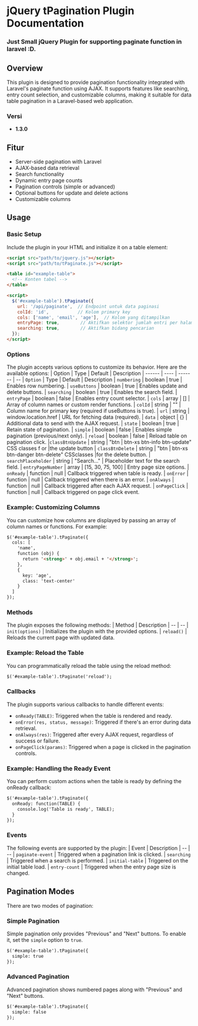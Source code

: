 # jQuery tPagination Plugin Documentation
### Just Small jQuery Plugin for supporting paginate function in laravel :D.
## Overview
This plugin is designed to provide pagination functionality integrated with Laravel's paginate function using AJAX. It supports features like searching, entry count selection, and customizable columns, making it suitable for data table pagination in a Laravel-based web application.

### Versi
- **1.3.0**


## Fitur
- Server-side pagination with Laravel
- AJAX-based data retrieval
- Search functionality
- Dynamic entry page counts
- Pagination controls (simple or advanced)
- Optional buttons for update and delete actions
- Customizable columns

## Usage

### Basic Setup
Include the plugin in your HTML and initialize it on a table element:

```html
<script src="path/to/jquery.js"></script>
<script src="path/to/tPaginate.js"></script>

<table id="example-table">
  <!-- Konten tabel -->
</table>

<script>
  $('#example-table').tPaginate({
    url: '/api/paginate',  // Endpoint untuk data paginasi
    colId: 'id',           // Kolom primary key
    cols: ['name', 'email', 'age'],  // Kolom yang ditampilkan
    entryPage: true,        // Aktifkan selektor jumlah entri per halaman
    searching: true,        // Aktifkan bidang pencarian
  });
</script>
```

### Options

The plugin accepts various options to customize its behavior. Here are the available options:
| Option | Type | Default | Description 
| ------ | ---- | ------- | -- 
| `Option` |	Type |	Default |	Description 
| `numbering` |	boolean |	true |	Enables row numbering. 
| `useButtons` |	boolean |	true |	Enables update and delete buttons. 
| `searching` |	boolean |	true |	Enables the search field. 
| `entryPage` |	boolean |	false |	Enables entry count selector. 
| `cols` |	array |	[] |	Array of column names or custom render functions. 
| `colId` |	string |	"" |	Column name for primary key (required if useButtons  is true).
| `url` |	string |	window.location.href |	URL for fetching data (required). 
| `data` |	object |	{} |	Additional data to send with the AJAX request. 
| `state` |	boolean |	true |	Retain state of pagination. 
| `simple` |	boolean |	false |	Enables simple pagination (previous/next only). 
| `reload` |	boolean |	false |	Reload table on pagination click. 
|`classBtnUpdate` |	string |	"btn | btn-xs btn-info btn-update"	CSS classes f or  |the update button
| `classBtnDelete` |	string |	"btn | btn-xs btn-danger btn-delete"	CSSclasses  |for the delete button.
| `searchPlaceholder` |	string |	"Search..."	| Placeholder text for the search  field.
| `entryPageNumber` |	array |	[15, 30, 75, 100] |	Entry page size options. 
| `onReady` |	function |	null |	Callback triggered when table is ready. 
| `onError` |	function |	null |	Callback triggered when there is an error. 
| `onAlways` |	function |	null |	Callback triggered after each AJAX request. 
| `onPageClick` |	function |	null |	Callback triggered on page click event. 

### Example: Customizing Columns

You can customize how columns are displayed by passing an array of column names or functions. For example:
```html
$('#example-table').tPaginate({
  cols: [
    'name',
    function (obj) {
      return '<strong>' + obj.email + '</strong>';
    },
    {
      key: 'age',
      class: 'text-center'
    }
  ]
});
```
### Methods

The plugin exposes the following methods:
| Method |	Description
| -- | -- 
| `init(options)` |	Initializes the plugin with the provided options.
| `reload()`	| Reloads the current page with updated data.

### Example: Reload the Table

You can programmatically reload the table using the reload method:
```html
$('#example-table').tPaginate('reload');
```

### Callbacks

The plugin supports various callbacks to handle different events:

- `onReady(TABLE)`: Triggered when the table is rendered and ready.
- `onError(res, status, message)`: Triggered if there's an error during data retrieval.
- `onAlways(res)`: Triggered after every AJAX request, regardless of success or failure.
- `onPageClick(params)`: Triggered when a page is clicked in the pagination controls.

### Example: Handling the Ready Event

You can perform custom actions when the table is ready by defining the onReady callback:
```html
$('#example-table').tPaginate({
  onReady: function(TABLE) {
    console.log('Table is ready', TABLE);
  }
});
```

### Events

The following events are supported by the plugin:
| Event |	Description
| -- | --
| `paginate-event` |	Triggered when a pagination link is clicked.
| `searching`  |	Triggered when a search is performed.
| `initial-table` |	Triggered on the initial table load.
| `entry-count` |	Triggered when the entry page size is changed.

## Pagination Modes

There are two modes of pagination:

### Simple Pagination

Simple pagination only provides "Previous" and "Next" buttons. To enable it, set the `simple` option to `true`.
```html
$('#example-table').tPaginate({
  simple: true
});
```

### Advanced Pagination

Advanced pagination shows numbered pages along with "Previous" and "Next" buttons.

```html
$('#example-table').tPaginate({
  simple: false
});
```
